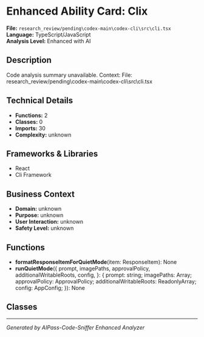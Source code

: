 # Enhanced Ability Card: Clix

**File:** `research_review/pending\codex-main\codex-cli\src\cli.tsx`  
**Language:** TypeScript/JavaScript  
**Analysis Level:** Enhanced with AI

## Description

Code analysis summary unavailable. Context: File: research_review/pending\codex-main\codex-cli\src\cli.tsx

## Technical Details

- **Functions:** 2
- **Classes:** 0
- **Imports:** 30
- **Complexity:** unknown


## Frameworks & Libraries

- React
- Cli Framework



## Business Context

- **Domain:** unknown
- **Purpose:** unknown
- **User Interaction:** unknown
- **Safety Level:** unknown






## Functions

- **formatResponseItemForQuietMode**(item: ResponseItem): None
- **runQuietMode**({
  prompt,
  imagePaths,
  approvalPolicy,
  additionalWritableRoots,
  config,
}: {
  prompt: string;
  imagePaths: Array<string>;
  approvalPolicy: ApprovalPolicy;
  additionalWritableRoots: ReadonlyArray<string>;
  config: AppConfig;
}): None

## Classes



---
*Generated by AIPass-Code-Sniffer Enhanced Analyzer*
